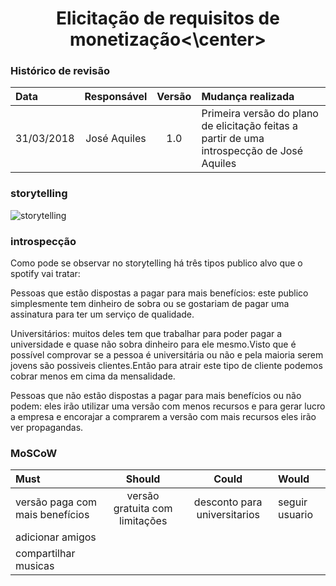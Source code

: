 <h1><center>Elicitação de requisitos de monetização<\center></h1>
<h3>Histórico de revisão</h3>

Data | Responsável | Versão| Mudança realizada|
:--------- | :------:| :--------:| :------------ |
31/03/2018     | José Aquiles |   1.0   |  Primeira versão do plano de elicitação feitas a partir de uma introspecção de José Aquiles  |

### storytelling
<img src="storytelling.jpg" alt="storytelling">

### introspecção

Como pode se observar no storytelling há três tipos publico alvo que o spotify vai tratar:

Pessoas que estão dispostas a pagar para mais benefícios: este publico simplesmente tem dinheiro de sobra ou se gostariam de pagar uma assinatura para ter um serviço de qualidade.

Universitários: muitos deles tem que trabalhar para poder pagar a universidade e quase não sobra dinheiro para ele mesmo.Visto que é possível comprovar se a pessoa é universitária ou não e pela maioria serem jovens são possiveis clientes.Então para atrair este tipo de cliente podemos cobrar menos em cima da mensalidade.

Pessoas que não estão dispostas a pagar para mais benefícios ou não podem: eles irão utilizar uma versão com menos recursos e para gerar lucro a empresa e encorajar a comprarem a versão com mais recursos eles irão ver propagandas.


### MoSCoW

Must | Should | Could| Would|
:--------- | :------:| :--------:| :------------ |
versão paga com mais benefícios   | versão gratuita com limitações  |   desconto para universitarios   |  seguir usuario  |
adicionar amigos | | | |
compartilhar musicas | | | |
